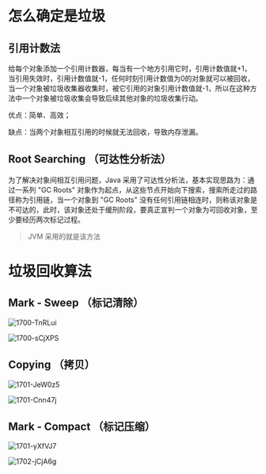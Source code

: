 
# 怎么确定是垃圾 
## 引用计数法

给每个对象添加一个引用计数器，每当有一个地方引用它时，引用计数值就+1，当引用失效时，引用计数值就-1，任何时刻引用计数值为0的对象就可以被回收，当一个对象被垃圾收集器收集时，被它引用的对象引用计数值就-1，所以在这种方法中一个对象被垃圾收集会导致后续其他对象的垃圾收集行动。

优点：简单、高效；

缺点：当两个对象相互引用的时候就无法回收，导致内存泄漏。

## Root Searching （可达性分析法）  

为了解决对象间相互引用问题，Java 采用了可达性分析法，基本实现思路为：通过一系列 "GC Roots" 对象作为起点，从这些节点开始向下搜索，搜索所走过的路径称为引用链，当一个对象到 "GC Roots" 没有任何引用链相连时，则称该对象是不可达的，此时，该对象还处于缓刑阶段，要真正宣判一个对象为可回收对象，至少要经历两次标记过程。

> JVM 采用的就是该方法

# 垃圾回收算法
## Mark - Sweep （标记清除）

![1700-TnRLui](https://xuemingde.com/pages/image/2022/04/07/1700-TnRLui.jpg)

![1700-sCjXPS](https://xuemingde.com/pages/image/2022/04/07/1700-sCjXPS.jpg)


## Copying （拷贝）

![1701-JeW0z5](https://xuemingde.com/pages/image/2022/04/07/1701-JeW0z5.jpg)

![1701-Cnn47j](https://xuemingde.com/pages/image/2022/04/07/1701-Cnn47j.jpg)





## Mark - Compact （标记压缩）

![1701-yXfVJ7](https://xuemingde.com/pages/image/2022/04/07/1701-yXfVJ7.jpg)

![1702-jCjA6g](https://xuemingde.com/pages/image/2022/04/07/1702-jCjA6g.jpg)























